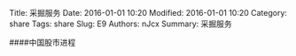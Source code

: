 Title: 采掘服务
Date: 2016-01-01 10:20
Modified: 2016-01-01 10:20
Category: share
Tags: share
Slug: E9
Authors: nJcx
Summary: 采掘服务


####中国股市进程

